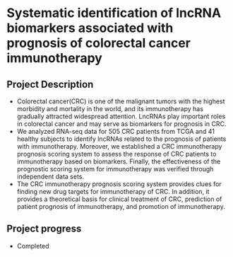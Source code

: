 # Systematic identification of lncRNA biomarkers associated with prognosis of colorectal cancer immunotherapy
## Project Description
  - Colorectal cancer(CRC) is one of the malignant tumors with the highest morbidity and mortality in the world, and its immunotherapy has gradually attracted widespread attention. LncRNAs play important roles in colorectal cancer and may serve as biomarkers for prognosis in CRC.
  - We analyzed RNA-seq data for 505 CRC patients from TCGA and 41 healthy subjects to identify lncRNAs related to the prognosis of patients with immunotherapy. Moreover, we established a CRC immunotherapy prognosis scoring system to assess the response of CRC patients to immunotherapy based on biomarkers. Finally, the effectiveness of the prognostic scoring system for immunotherapy was verified through independent data sets.
  - The CRC immunotherapy prognosis scoring system provides clues for finding new drug targets for immunotherapy of CRC. In addition, it provides a theoretical basis for clinical treatment of CRC, prediction of patient prognosis of immunotherapy, and promotion of immunotherapy.
## Project progress
- Completed
